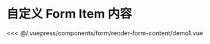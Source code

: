 # 自定义 Form Item 内容

<common-democode title="基本用法">
  <form-render-form-content-demo1></form-render-form-content-demo1>
  <highlight-code slot="codeText" lang="vue">
<<< @/.vuepress/components/form/render-form-content/demo1.vue
  </highlight-code>
</common-democode>

<form-render-form-content-attr-desc></form-render-form-content-attr-desc>
